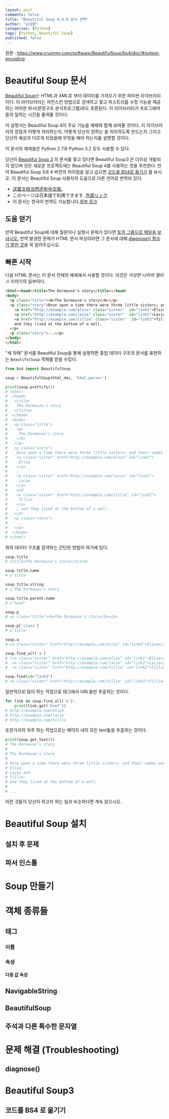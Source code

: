 ```yaml
---
layout: post
comments: false
title: "Beautiful Soup 4.4.0 문서 번역"
author: "김성환"
categories: [Python]
tags: [Python, Beautiful Soup]
published: false
---
```


원문 : https://www.crummy.com/software/BeautifulSoup/bs4/doc/#output-encoding

# Beautiful Soup 문서
[Beautiful Soup](https://www.crummy.com/software/BeautifulSoup/)는 HTML과 XML로 부터 데이터를 가져오기 위한 파이썬 라이브러리이다. 이 라이브러리는 자연스런 방법으로 검색하고 찾고 파스트리를 수정 기능을 제공하는 어떠한 파서(문장구조 분석프로그램)와도 호환된다. 이 라이브러리가 프로그래머들의 일하는 시간을 줄여줄 것이다.

이 설명서는 Beautiful Soup 4의 주요 기능을 예제와 함께 보여줄 것이다. 이 라이브러리의 장점과 어떻게 처리하는지, 어떻게 당신이 원하는 을 처리하도록 만드는지 그리고 당신의 예상과 다르게 되었을때 무엇을 해야 하는지를 설명할 것이다.

이 문서의 예제들은 Python 2.7과 Python 3.2 모두 사용할 수 있다. 

당신이 [Beautiful Soup 3](https://www.crummy.com/software/BeautifulSoup/bs3/documentation.html) 의 문서를 찾고 있다면 Beautiful Soup3 은 더이상 개발되지 않으며 모든 새로운 프로젝트에는 Beautiful Soup 4를 사용하는 것을 추천한다. 만약 Beautiful Soup 3과 4 버전의 차이점을 알고 습으면 [코드를 BS4로 옮기기](#heading-코드를-BS4-로-옮기기) 를 보시오.
이 문서는 Beautiful Soup 사용자의 도움으로 다른 언어로 번역되 있다.
+ [这篇文档当然还有中文版.](https://www.crummy.com/software/BeautifulSoup/bs4/doc.zh/)
+ このページは日本語で利用できます. [外部リンク](http://kondou.com/BS4/)
+ 이 문서는 한국어 번역도 가능합니다.[외부 링크](#)

## 도움 얻기
만약 Beautiful Soup에 대해 질문이나 실행시 문제가 있다면 [토의 그룹으로 메일을 보내시오.](https://groups.google.com/forum/?fromgroups#!forum/beautifulsoup) 만약 발생한 문제가 HTML 문서 파싱이라면 그 문서에 대해 [diagnose() 함수가 말한 것](#heading-diagnose)을 꼭 알려주십시오.


## 빠른 시작
다음 HTML 문서는 이 문서 전체의 예제에서 사용할 것이다. 이것은 *이상한 나라의 앨리스* 이야기의 일부이다.
```html
<html><head><title>The Dormouse's story</title></head>
<body>
  <p class="title"><b>The Dormouse's story</b></p>
  <p class="story">Once upon a time there were three little sisters; and their names were
    <a href="http://example.com/elsie" class="sister"  id="link1">Elsie</a>,
    <a href="http://example.com/lacie" class="sister"  id="link2">Lacie</a> and
    <a href="http://example.com/tillie" class="sister"  id="link3">Tillie</a>;
    and they lived at the bottom of a well.
  </p>
  <p class="story">...</p>
</body>
</html>
```
"세 자매" 문서를 Beautiful Soup을 통해 실행하면 중첩 데이터 구조의 문서를 표현하는 `BeautifulSoup` 객체를 받을 수있다.
```python
from bs4 import BeautifulSoup

soup = BeautifulSoup(html_doc, 'html.parser')

print(soup.prettify())
# <html>
#  <head>
#   <title>
#    The Dormouse's story
#   </title>
#  </head>
#  <body>
#   <p class="title">
#    <b>
#     The Dormouse's story
#    </b>
#   </p>
#   <p class="story">
#    Once upon a time there were three little sisters; and their names were
#    <a class="sister" href="http://example.com/elsie" id="link1">
#     Elsie
#    </a>
#    ,
#    <a class="sister" href="http://example.com/lacie" id="link2">
#     Lacie
#    </a>
#    and
#    <a class="sister" href="http://example.com/tillie" id="link2">
#     Tillie
#    </a>
#    ; and they lived at the bottom of a well.
#   </p>
#   <p class="story">
#    ...
#   </p>
#  </body>
# </html>
```
위의 데이터 구조를 검색하는 간단한 방법이 여기에 있다.
```python
soup.title
# <title>The Dormouse's story</title>

soup.title.name
# u'title'

soup.title.string
# u'The Dormouse's story'

soup.title.parent.name
# u'head'

soup.p
# <p class="title"><b>The Dormouse's story</b></p>

soup.p['class']
# u'title'

soup.a
# <a class="sister" href="http://example.com/elsie" id="link1">Elsie</a>

soup.find_all('a')
# [<a class="sister" href="http://example.com/elsie" id="link1">Elsie</a>,
#  <a class="sister" href="http://example.com/lacie" id="link2">Lacie</a>,
#  <a class="sister" href="http://example.com/tillie" id="link3">Tillie</a>]

soup.find(id="link3")
# <a class="sister" href="http://example.com/tillie" id="link3">Tillie</a>
```
일반적으로 많이 하는 작업으로 <a> 태그에서 URL들만 추출하는 것이다.
```python
for link in soup.find_all('a'):
    print(link.get('href'))
# http://example.com/elsie
# http://example.com/lacie
# http://example.com/tillie
```
또한가지의 자주 하는 작업으로는 페이지 내의 모든 text들을 추출하는 것이다.
```python
print(soup.get_text())
# The Dormouse's story
#
# The Dormouse's story
#
# Once upon a time there were three little sisters; and their names were
# Elsie,
# Lacie and
# Tillie;
# and they lived at the bottom of a well.
#
# ...
```
이런 것들이 당신이 하고자 하는 일과 비슷하다면 계속 읽으시오.

# Beautiful Soup 설치

## 설치 후 문제

## 파서 인스톨

# Soup 만들기

# 객체 종류들
## 태그

### 이름
### 속성

#### 다중 값 속성
## NavigableString
## BeautifulSoup
## 주석과 다른 특수한 문자열



# 문제 해결 (Troubleshooting)
## diagnose()


# Beautiful Soup3
## 코드를 BS4 로 옮기기